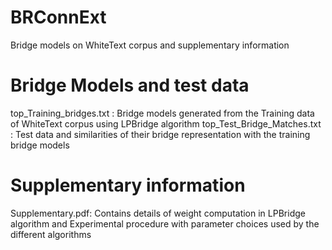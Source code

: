 # BRConnExt
Bridge models on WhiteText corpus and supplementary information
# Bridge Models and test data
top_Training_bridges.txt : Bridge models generated from the Training data of WhiteText corpus using LPBridge algorithm
top_Test_Bridge_Matches.txt : Test data and similarities of their bridge representation with the training bridge models
# Supplementary information
Supplementary.pdf: Contains details of weight computation in LPBridge algorithm and Experimental procedure with parameter
choices used by the different algorithms
